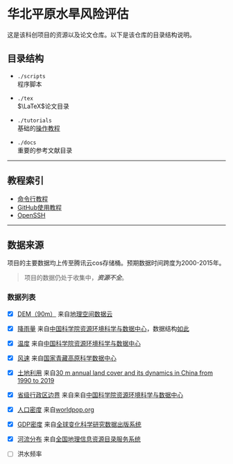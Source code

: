 # 华北平原水旱风险评估
这是该科创项目的资源以及论文仓库。以下是该仓库的目录结构说明。


## 目录结构
* `./scripts`<br>
程序脚本


* `./tex`<br>
$\LaTeX$论文目录


* `./tutorials`<br>
基础的[操作教程](## "教程索引")


* `./docs`<br>
重要的参考文献目录

***
## 教程索引

* [命令行教程](tutorials/cmd.md) <br>
* [GitHub使用教程](tutorials/github.md) <br>
* [OpenSSH](tutorials/openssh.md)<br>

***
## 数据来源
项目的主要数据均上传至腾讯云cos存储桶。预期数据时间跨度为2000-2015年。


>项目的数据仍处于收集中，***资源不全***。




### 数据列表
* [x] [DEM（90m）][a] 来自[地理空间数据云][1]
* [x] [降雨量][b] 来自[中国科学院资源环境科学与数据中心][2]，数据结构[如此][3]
* [x] [温度][c] 来自[中国科学院资源环境科学与数据中心][2]
* [x] [风速][e] 来自[国家青藏高原科学数据中心][5]
* [x] [土地利用][I] 来自[30 m annual land cover and its dynamics in China from 1990 to 2019][8]
* [x] [省级行政区边界][g] 来自来自[中国科学院资源环境科学与数据中心][2]
* [x] [人口密度][d] 来自[worldpop.org][4]
* [x] [GDP密度][h] 来自[全球变化科学研究数据出版系统][7]
* [x] [河流分布][f] 来自[全国地理信息资源目录服务系统][6]
* [ ] 洪水频率


[1]:<https://www.gscloud.cn/>
[2]:<https://www.resdc.cn/>
[3]:<https://www.resdc.cn/DOI/DOI.aspx?DOIID=103>
[4]:<https://hub.worldpop.org/geodata/listing?id=76>
[5]:<https://data.tpdc.ac.cn/zh-hans/data/c3a67628-bb4d-4fb3-9bb2-0a2b88bdb6fe>
[6]:<https://www.webmap.cn/commres.do?method=result100W>
[7]:<https://www.geodoi.ac.cn/WebCn/doi.aspx?Id=125>
[8]:<https://zenodo.org/record/4417810#.ZAXdchVBxD8>

[a]:<https://riskevaluate.zyzh20021020.cn/DEM-90/DEM-90.zip>
[b]:<https://riskevaluate.zyzh20021020.cn/PRECIP/中国陆地1948-2016年降水量数据集.csv>
[c]:<https://riskevaluate.zyzh20021020.cn/TEMP/TEMP.zip>
[d]:<https://riskevaluate.zyzh20021020.cn/POPULAR/chn_pd_2000_1km_ASCII_XYZ.zip>
[e]:<https://riskevaluate.zyzh20021020.cn/WIND/GGWS-PCNN-wind_speed-197301202112_v330202202p.nc>
[f]:<https://riskevaluate.zyzh20021020.cn/RIVER/river.zip>
[g]:<https://riskevaluate.zyzh20021020.cn/BOARDER/2022%E5%B9%B4%E7%9C%81%E7%95%8C.rar>
[h]:<https://riskevaluate.zyzh20021020.cn/GDP/GDP.zip>
[I]:<https://riskevaluate.zyzh20021020.cn/CLCD/CLCD.zip>
